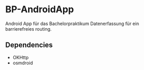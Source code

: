 # BP-AndroidApp
Android App für das Bachelorpraktikum Datenerfassung für ein barrierefreies routing.

## Dependencies

- OKHttp
- osmdroid


